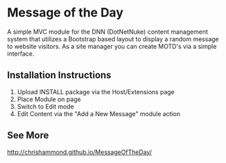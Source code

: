 # Message of the Day
A simple MVC module for the DNN (DotNetNuke) content management system that utilizes a Bootstrap based layout to display a random message to website visitors. As a site manager you can create MOTD's via a simple interface.

## Installation Instructions
1. Upload INSTALL package via the Host/Extensions page
2. Place Module on page
3. Switch to Edit mode
4. Edit Content via the "Add a New Message" module action


## See More
http://chrishammond.github.io/MessageOfTheDay/
